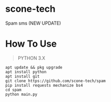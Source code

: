 # scone-tech
Spam sms (NEW UPDATE)

# How To Use
> PYTHON 3.X
```
apt update && pkg upgrade
apt install python
apt install git
git clone https://github.com/scone-tech/spam
pip install requests mechanize bs4
cd spam
python main.py
```
